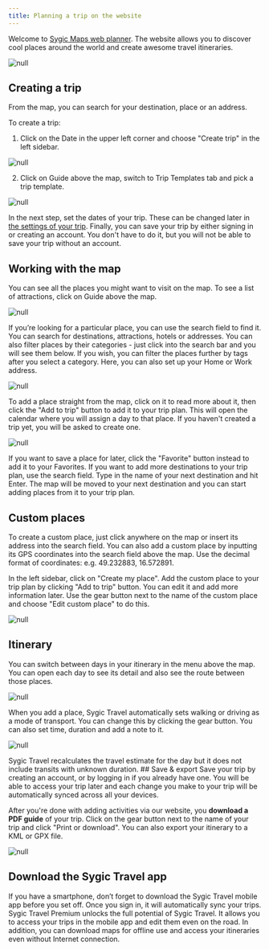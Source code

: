 ```yaml
---
title: Planning a trip on the website
---
```


Welcome to [Sygic Maps web planner](https://maps.sygic.com). The website allows you to discover cool places around the world and create awesome travel itineraries.

![](/assets/3-sygic-travel/1-how-to-plan-a-trip/1-planning-a-trip-on-the-website/web1.png "null")

## Creating a trip 

From the map, you can search for your destination, place or an address. 

To create a trip: 
1. Click on the Date in the upper left corner and choose "Create trip" in the left sidebar.

![](/assets/3-sygic-travel/1-how-to-plan-a-trip/1-planning-a-trip-on-the-website/web2.png "null")

2. Click on Guide above the map, switch to Trip Templates tab and pick a trip template.

![](/assets/3-sygic-travel/1-how-to-plan-a-trip/1-planning-a-trip-on-the-website/web4.png "null")

In the next step, set the dates of your trip. These can be changed later in [the settings of your trip](../editing-your-trip/changing-the-name-dates-of-your-trip.html). Finally, you can save your trip by either signing in or creating an account. You don't have to do it, but you will not be able to save your trip without an account. 

## Working with the map 

You can see all the places you might want to visit on the map. To see a list of attractions, click on Guide above the map.

![](/assets/3-sygic-travel/1-how-to-plan-a-trip/1-planning-a-trip-on-the-website/web5.png "null")

If you’re looking for a particular place, you can use the search field to find it. You can search for destinations, attractions, hotels or addresses. You can also filter places by their categories - just click into the search bar and you will see them below. If you wish, you can filter the places further by tags after you select a category. Here, you can also set up your Home or Work address.

![](/assets/3-sygic-travel/1-how-to-plan-a-trip/1-planning-a-trip-on-the-website/web6.png "null")

To add a place straight from the map, click on it to read more about it, then click the "Add to trip" button to add it to your trip plan. This will open the calendar where you will assign a day to that place. If you haven't created a trip yet, you will be asked to create one.

![](/assets/3-sygic-travel/1-how-to-plan-a-trip/1-planning-a-trip-on-the-website/web3.png "null")

If you want to save a place for later, click the "Favorite" button instead to add it to your Favorites. If you want to add more destinations to your trip plan, use the search field. Type in the name of your next destination and hit Enter. The map will be moved to your next destination and you can start adding places from it to your trip plan. 

## Custom places

To create a custom place, just click anywhere on the map or insert its address into the search field. You can also add a custom place by inputting its GPS coordinates into the search field above the map. Use the decimal format of coordinates: e.g. 49.232883, 16.572891.

In the left sidebar, click on "Create my place". Add the custom place to your trip plan by clicking "Add to trip" button. You can edit it and add more information later. Use the gear button next to the name of the custom place and choose "Edit custom place" to do this.

![](/assets/3-sygic-travel/1-how-to-plan-a-trip/1-planning-a-trip-on-the-website/web7.png "null")

## Itinerary 

You can switch between days in your itinerary in the menu above the map. You can open each day to see its detail and also see the route between those places.

![](/assets/3-sygic-travel/1-how-to-plan-a-trip/1-planning-a-trip-on-the-website/web8.png "null")

When you add a place, Sygic Travel automatically sets walking or driving as a mode of transport. You can change this by clicking the gear button. You can also set time, duration and add a note to it.

![](/assets/3-sygic-travel/1-how-to-plan-a-trip/1-planning-a-trip-on-the-website/web9.png "null")

Sygic Travel recalculates the travel estimate for the day but it does not include transits with unknown duration. ## Save & export Save your trip by creating an account, or by logging in if you already have one. You will be able to access your trip later and each change you make to your trip will be automatically synced across all your devices.

After you're done with adding activities via our website, you **download a PDF guide** of your trip. Click on the gear button next to the name of your trip and click "Print or download". You can also export your itinerary to a KML or GPX file.

![](/assets/3-sygic-travel/1-how-to-plan-a-trip/1-planning-a-trip-on-the-website/web10.png "null")

## Download the Sygic Travel app 

If you have a smartphone, don’t forget to download the Sygic Travel mobile app before you set off. Once you sign in, it will automatically sync your trips. Sygic Travel Premium unlocks the full potential of Sygic Travel. It allows you to access your trips in the mobile app and edit them even on the road. In addition, you can download maps for offline use and access your itineraries even without Internet connection.
